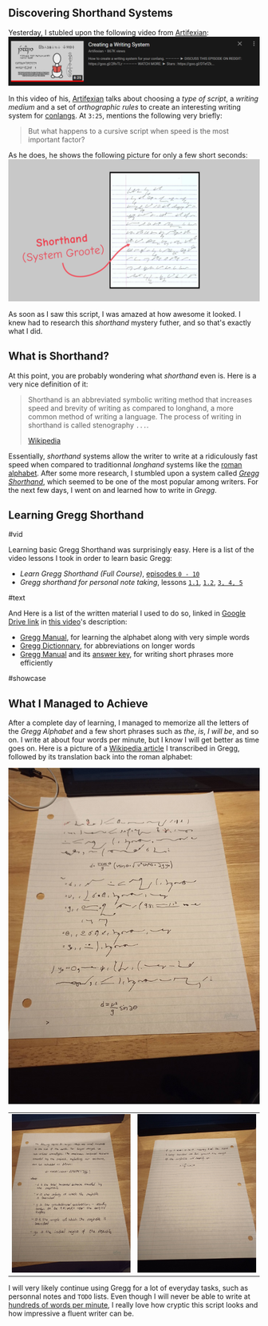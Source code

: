 ## Discovering Shorthand Systems

Yesterday, I stubled upon the following video from [Artifexian](https://www.youtube.com/channel/UCeh-pJYRZTBJDXMNZeWSUVA):
![screenshot of video from Artifexian](./vid-screenshot.png)

In this video of his, [Artifexian](https://www.youtube.com/channel/UCeh-pJYRZTBJDXMNZeWSUVA) talks about choosing a _type of script_, a _writing medium_ and a set of _orthographic rules_ to create an interesting writing system for [conlangs](https://en.wikipedia.org/wiki/Constructed_language). At `3:25`, mentions the following very briefly:

> But what happens to a cursive script when speed is the most important factor?

As he does, he shows the following picture for only a few short seconds:
![sytem groote shorthand](./shorthand-vid-screenshot.png)

As soon as I saw this script, I was amazed at how awesome it looked. I knew had to research this _shorthand_ mystery futher, and so that's exactly what I did.

## What is Shorthand?

At this point, you are probably wondering what _shorthand_ even is. Here is a very nice definition of it:

> Shorthand is an abbreviated symbolic writing method that increases speed and brevity of writing as compared to longhand, a more common method of writing a language. The process of writing in shorthand is called stenography `...`.
>
> [Wikipedia](https://en.wikipedia.org/wiki/Shorthand)

Essentially, _shorthand_ systems allow the writer to write at a ridiculously fast speed when compared to traditionnal _longhand_ systems like the [roman alphabet](https://en.wikipedia.org/wiki/Latin_alphabet). After some more research, I stumbled upon a system called _[Gregg Shorthand](https://www.theatlantic.com/technology/archive/2014/06/yeah-i-still-use-shorthand-and-a-smartpen/373281/)_, which seemed to be one of the most popular among writers. For the next few days, I went on and learned how to write in _Gregg_.

## Learning Gregg Shorthand

#vid

Learning basic Gregg Shorthand was surprisingly easy. Here is a list of the video lessons I took in order to learn basic Gregg:

- _Learn Gregg Shorthand (Full Course)_, [episodes `0 - 10`](https://www.youtube.com/playlist?list=PL8ZpRe8iZdaGlvTJVM3unnYmPhGWXkpwL)
- _Gregg shorthand for personal note taking_, lessons [`1.1`](https://www.youtube.com/watch?v=zqACi8UZllI), [`1.2`](https://www.youtube.com/watch?v=I8uvgqDZkP4), [`3, 4, 5`](https://www.youtube.com/watch?v=I8uvgqDZkP4)

#text

And Here is a list of the written material I used to do so, linked in [Google Drive link](https://drive.google.com/drive/u/0/folders/0B7wM_t2b-48gSHJrLW55bGFmODA) in [this video](https://www.youtube.com/watch?v=zqACi8UZllI)'s description:

- [Gregg Manual](https://drive.google.com/file/d/0B7wM_t2b-48gRnZUcDY0WjhBR1k/view?usp=sharing), for learning the alphabet along with very simple words
- [Gregg Dictionnary](https://drive.google.com/file/d/0B7wM_t2b-48gQXJPXzVLcUlOWXc/view?usp=sharing), for abbreviations on longer words
- [Gregg Manual](https://drive.google.com/file/d/0B7wM_t2b-48ga3lBS2FUXzJabWM/view?usp=sharing) and its [answer key](https://drive.google.com/file/d/0B7wM_t2b-48gNFBMNThlekVUSUE/view?usp=sharing), for writing short phrases more efficiently

#showcase

## What I Managed to Achieve

After a complete day of learning, I managed to memorize all the letters of the _Gregg Alphabet_ and a few short phrases such as _the_, _is_, _I will be_, and so on. I write at about four words per minute, but I know I will get better as time goes on. Here is a picture of a [Wikipedia article](https://en.wikipedia.org/wiki/Range_of_a_projectile) I transcribed in Gregg, followed by its translation back into the roman alphabet:

![wikipedia article in gregg shorthand](./IMG_20210504_111447_0.min.jpg)

|                                                                                      |                                                                                       |
| ------------------------------------------------------------------------------------ | ------------------------------------------------------------------------------------- |
| ![wikipedia article translated from greg shorthand](./IMG_20210504_111500_1.min.jpg) | ![wikipedia article translated from gregg shorthand](./IMG_20210504_111505_7.min.jpg) |

I will very likely continue using Gregg for a lot of everyday tasks, such as personnal notes and `TODO` lists. Even though I will never be able to write at [hundreds of words per minute](https://www.youtube.com/watch?v=spTN48-YCTk), I really love how cryptic this script looks and how impressive a fluent writer can be.
